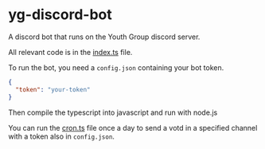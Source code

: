 # yg-discord-bot

A discord bot that runs on the Youth Group discord server.

All relevant code is in the [index.ts](index.ts) file.

To run the bot, you need a `config.json` containing your bot token.

```json
{
  "token": "your-token"
}
```

Then compile the typescript into javascript and run with node.js

You can run the [cron.ts](cron.ts) file once a day to send a votd in a specified channel with a token also in `config.json`. 

